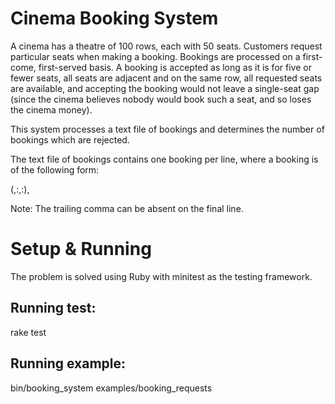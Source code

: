 # Cinema Booking System

A cinema has a theatre of 100 rows, each with 50 seats. Customers request particular seats when making a booking. Bookings are processed on a first-come, first-served basis. A booking is accepted as long as it is for five or fewer seats, all seats are adjacent and on the same row, all requested seats are available, and accepting the booking would not leave a single-seat gap (since the cinema believes nobody would book such a seat, and so loses the cinema money).

This system processes a text file of bookings and determines the number of bookings which are rejected.

The text file of bookings contains one booking per line, where a booking is of the following form:

(<id>,<index of first seat row>:<index of first seat within row>,<index of last seat row>:<index of last seat within row>),

Note: The trailing comma can be absent on the final line.

# Setup & Running
The problem is solved using Ruby with minitest as the testing framework.

## Running test:
rake test

## Running example:
bin/booking_system examples/booking_requests
